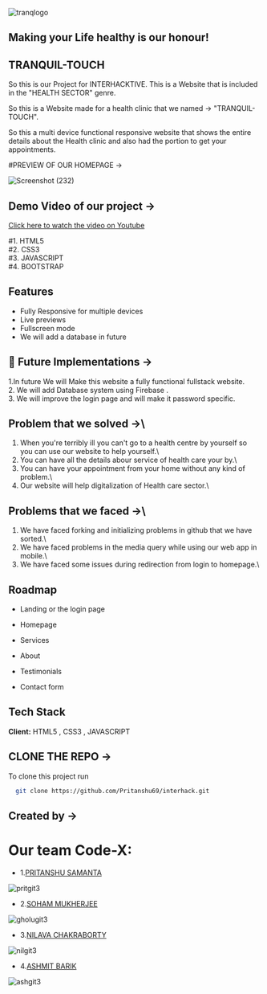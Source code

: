 ![tranqlogo](https://github.com/Pritanshu69/interhack/assets/116452282/7d650712-21b1-4d70-9070-9f03337ea6e9)


##  Making your Life healthy is our honour!

## TRANQUIL-TOUCH
So  this is our Project for INTERHACKTIVE. This is a Website that is included in the "HEALTH SECTOR" genre.

So this is a Website made for a health clinic that we named -> "TRANQUIL-TOUCH".

So this a multi device functional responsive website that shows the entire details about the Health clinic and also had the portion to get your appointments.

#PREVIEW OF OUR HOMEPAGE ->

![Screenshot (232)](https://github.com/Pritanshu69/interhack/assets/116452282/98cbeab6-171d-4241-b15f-b5d04402f3b7)



## Demo Video of our project ->

[Click here to watch the video on Youtube](https://youtu.be/vITE4r0t0IE?si=uz1On7QNlhyXOGzI)

#1. HTML5 \
#2. CSS3\
#3. JAVASCRIPT\
#4. BOOTSTRAP

## Features

- Fully Responsive for multiple devices
- Live previews
- Fullscreen mode
- We will add a database in future


## 🚀 Future Implementations ->
1.In future We will Make this website a fully functional fullstack website.\
2. We will add Database system using Firebase .\
3. We will improve the login page and will make it password specific.

## Problem that we solved ->\
 1. When you're terribly ill you can't go to a health centre by yourself so you can use our website to help yourself.\
 2. You can have all the details abour service of health care your by.\
 3. You can have your appointment from your home without any kind of problem.\
 4. Our website will help digitalization of Health care sector.\

## Problems that we faced ->\
 1. We have faced forking and initializing problems in github that we have sorted.\
 2. We have faced problems in the media query while using our web app in mobile.\
 3. We have faced some issues during redirection from login to homepage.\

## Roadmap

- Landing or the login page

- Homepage

- Services

- About

- Testimonials

- Contact form


## Tech Stack

**Client:** HTML5 , CSS3 , JAVASCRIPT


## CLONE THE REPO ->

To clone this project run

```bash
  git clone https://github.com/Pritanshu69/interhack.git
```


## Created by ->

# Our team Code-X:

- 1.[PRITANSHU SAMANTA](https://github.com/Pritanshu69) 
  
![pritgit3](https://github.com/Pritanshu69/interhack/assets/116452282/46e97653-5613-44b2-ac56-0ae6f794b49e)


- 2.[SOHAM MUKHERJEE](https://github.com/sohamMKRG) 
  
![gholugit3](https://github.com/Pritanshu69/interhack/assets/116452282/f0b5543a-77d1-43e1-b79d-53ff5a45b114)


- 3.[NILAVA CHAKRABORTY](https://github.com/Nilavachakraborty) 
  
![nilgit3](https://github.com/Pritanshu69/interhack/assets/116452282/025a3dd5-446e-4ba2-a493-d4df6f184eb8)


- 4.[ASHMIT BARIK](https://github.com/Dev-ashxy) 
  
![ashgit3](https://github.com/Pritanshu69/interhack/assets/116452282/c249e1da-e32b-4e52-8080-0e74f4ebebd6)



